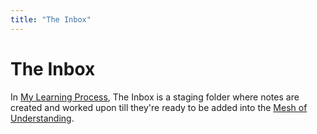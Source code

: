 ```yaml
---
title: "The Inbox"
---
```

# The Inbox
In [My Learning Process](My%20Learning%20Process.md), The Inbox is a staging folder where notes are created and worked upon till they're ready to be added into the [Mesh of Understanding](Mesh%20of%20Understanding.md).